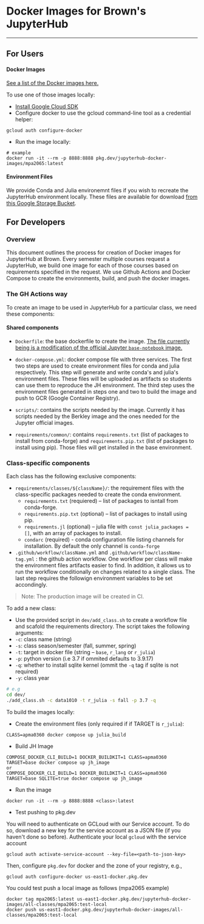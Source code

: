 # Docker Images for Brown's JupyterHub

---

## For Users

#### Docker Images

[See a list of the Docker images here.](https://console.cloud.google.com/gcr/images/jupyterhub-docker-images)

To use one of those images locally:
- [Install Google Cloud SDK](https://cloud.google.com/sdk/docs/downloads-interactive)
- Configure docker to use the gcloud command-line tool as a credential helper:
```
gcloud auth configure-docker
```
- Run the image locally:

```
# example
docker run -it --rm -p 8888:8888 pkg.dev/jupyterhub-docker-images/mpa2065:latest
```

#### Environment Files

We provide Conda and Julia environemnt files if you wish to recreate the JupyterHub environment locally.
These files are available for download [from this Google Storage Bucket](https://console.cloud.google.com/storage/browser/jupyterhub-environment-files).


## For Developers

### Overview
This document outlines the process for creation of Docker images for JupyterHub at Brown. Every semester multiple courses request a JupyterHub, we build one image for each of those courses based on requirements specified in the request.
We use Github Actions and Docker Compose to create the environments, build, and push the docker images. 

### The GH Actions way
To create an image to be used in JupyterHub for a particular class, we need these components:

#### Shared components
- `Dockerfile`: the base dockerfile to create the image. [The file currently being is a modification of the official Jupyter `base-notebook` image.](https://github.com/jupyter/docker-stacks/blob/master/base-notebook/Dockerfile)

- `docker-compose.yml`: docker compose file with three services. The first two steps are used to create environment files for conda and julia respectively. This step will generate and write conda's and julia's environment files. These files will be uploaded as artifacts so students can use them to reproduce the JH environment. The third step uses the environment files generated in steps one and two to build the image and push to GCR (Google Container Registry). 
- `scripts/`: contains the scripts needed by the image. Currently it has scripts needed by the Berkley image and the ones needed for the Jupyter official images.
- `requirements/common/`: contains `requirements.txt` (list of packages to install from conda-forge) and `requirements.pip.txt` (list of packages to install using pip). Those files will get installed in the base environment.

### Class-specific components
Each class has the following exclusive components:
- `requirements/classes/${className}/`:  the requirement files with the class-specific packages needed to create the conda environment. 
    - `requirements.txt` (requiered) – list of packages to isntall from conda-forge. 
    - `requirements.pip.txt` (optional) – list of packages to install using pip. 
    - `requirements.jl` (optional) – julia file with `const julia_packages = []`, with an array of packages to install.
    - `condarc` (required) - conda configuration file listing channels for installation. By default the only channel is `conda-forge`
- `.github/workflow/className.yml` and `.github/workflow/className-tag.yml` : the github action workflow. One workflow per class will make the environment files artifacts easier to find. In addition, it allows us to run the workflow conditionally on changes related to a single class. The last step requires the followign environment variables to be set accondingly. 

> Note: The production image will be created in CI.

To add a new class:
- Use the provided script in `dev/add_class.sh` to create a workflow file and scafold the requirements directory. The script takes the following arguments: 
 - `-c`: class name (string) 
 - `-s`: class season/semester (fall, summer, spring) 
 - `-t`: target in docker file (string  – `base`, `r_lang` or `r_julia`) 
 - `-p`: python version (i.e 3.7 if ommited defaults to 3.9.17)
 - `-q`: whether to install sqlite kernel (ommit the `-q` tag if sqlite is not required)
 - `-y`: class year

```bash
# e.g
cd dev/
./add_class.sh -c data1010 -t r_julia -s fall -p 3.7 -q
```

To build the images locally:

- Create the environment files (only required if if TARGET is `r_julia`):
```
CLASS=apma0360 docker compose up julia_build
```
- Build JH Image
```
COMPOSE_DOCKER_CLI_BUILD=1 DOCKER_BUILDKIT=1 CLASS=apma0360 TARGET=base docker compose up jh_image
or
COMPOSE_DOCKER_CLI_BUILD=1 DOCKER_BUILDKIT=1 CLASS=apma0360 TARGET=base SQLITE=true docker compose up jh_image
```
- Run the image
```
docker run -it --rm -p 8888:8888 <class>:latest
```


- Test pushing to pkg.dev

You will need to authenticate on GCLoud with our Service account. To do so, download a new key for the service account as a JSON file (if you haven't done so before). Authenticate your local `gcloud` with the service account

```
gcloud auth activate-service-account --key-file=<path-to-json-key>
```

Then, configure `pkg.dev` for docker and the zone of your registry, e.g.,

```
gcloud auth configure-docker us-east1-docker.pkg.dev
```

You could test push a local image as follows (mpa2065 example)

```
docker tag mpa2065:latest us-east1-docker.pkg.dev/jupyterhub-docker-images/all-classes/mpa2065:test-local
docker push us-east1-docker.pkg.dev/jupyterhub-docker-images/all-classes/mpa2065:test-local
```

